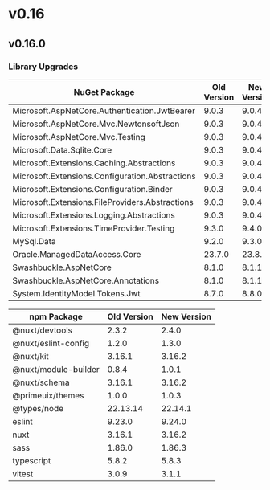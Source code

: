 # v0.16

## v0.16.0

### Library Upgrades

| NuGet Package                                   | Old Version | New Version |
| ---                                             | ---         | ---         |
| Microsoft.AspNetCore.Authentication.JwtBearer   | 9.0.3       | 9.0.4       |
| Microsoft.AspNetCore.Mvc.NewtonsoftJson         | 9.0.3       | 9.0.4       |
| Microsoft.AspNetCore.Mvc.Testing                | 9.0.3       | 9.0.4       |
| Microsoft.Data.Sqlite.Core                      | 9.0.3       | 9.0.4       |
| Microsoft.Extensions.Caching.Abstractions       | 9.0.3       | 9.0.4       |
| Microsoft.Extensions.Configuration.Abstractions | 9.0.3       | 9.0.4       |
| Microsoft.Extensions.Configuration.Binder       | 9.0.3       | 9.0.4       |
| Microsoft.Extensions.FileProviders.Abstractions | 9.0.3       | 9.0.4       |
| Microsoft.Extensions.Logging.Abstractions       | 9.0.3       | 9.0.4       |
| Microsoft.Extensions.TimeProvider.Testing       | 9.3.0       | 9.4.0       |
| MySql.Data                                      | 9.2.0       | 9.3.0       |
| Oracle.ManagedDataAccess.Core                   | 23.7.0      | 23.8.0      |
| Swashbuckle.AspNetCore                          | 8.1.0       | 8.1.1       |
| Swashbuckle.AspNetCore.Annotations              | 8.1.0       | 8.1.1       |
| System.IdentityModel.Tokens.Jwt                 | 8.7.0       | 8.8.0       |

| npm Package           | Old Version | New Version |
| ---                   | ---         | ---         |
| @nuxt/devtools        | 2.3.2       | 2.4.0       |
| @nuxt/eslint-config   | 1.2.0       | 1.3.0       |
| @nuxt/kit             | 3.16.1      | 3.16.2      |
| @nuxt/module-builder  | 0.8.4       | 1.0.1       |
| @nuxt/schema          | 3.16.1      | 3.16.2      |
| @primeuix/themes      | 1.0.0       | 1.0.3       |
| @types/node           | 22.13.14    | 22.14.1     |
| eslint                | 9.23.0      | 9.24.0      |
| nuxt                  | 3.16.1      | 3.16.2      |
| sass                  | 1.86.0      | 1.86.3      |
| typescript            | 5.8.2       | 5.8.3       |
| vitest                | 3.0.9       | 3.1.1       |
